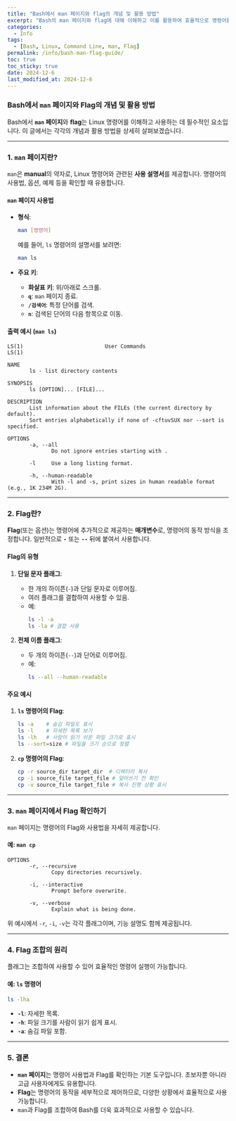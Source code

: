 ```yaml
---
title: "Bash에서 man 페이지와 flag의 개념 및 활용 방법"
excerpt: "Bash의 man 페이지와 flag에 대해 이해하고 이를 활용하여 효율적으로 명령어를 사용하는 방법을 알아봅니다."
categories:
  - Info
tags:
  - [Bash, Linux, Command Line, man, Flag]
permalink: /info/bash-man-flag-guide/
toc: true
toc_sticky: true
date: 2024-12-6
last_modified_at: 2024-12-6
---
```


### Bash에서 `man` 페이지와 Flag의 개념 및 활용 방법

Bash에서 **`man` 페이지**와 **flag**는 Linux 명령어를 이해하고 사용하는 데 필수적인 요소입니다. 이 글에서는 각각의 개념과 활용 방법을 상세히 살펴보겠습니다.

---

### 1. `man` 페이지란?

`man`은 **manual**의 약자로, Linux 명령어와 관련된 **사용 설명서**를 제공합니다. 명령어의 사용법, 옵션, 예제 등을 확인할 때 유용합니다.

#### `man` 페이지 사용법

- **형식**:
  ```bash
  man [명령어]
  ```
  예를 들어, `ls` 명령어의 설명서를 보려면:
  ```bash
  man ls
  ```

- **주요 키**:
  - **화살표 키**: 위/아래로 스크롤.
  - **`q`**: `man` 페이지 종료.
  - **`/검색어`**: 특정 단어를 검색.
  - **`n`**: 검색된 단어의 다음 항목으로 이동.

#### 출력 예시 (`man ls`)

```plaintext
LS(1)                          User Commands                         LS(1)

NAME
       ls - list directory contents

SYNOPSIS
       ls [OPTION]... [FILE]...

DESCRIPTION
       List information about the FILEs (the current directory by default).
       Sort entries alphabetically if none of -cftuvSUX nor --sort is specified.

OPTIONS
       -a, --all
              Do not ignore entries starting with .

       -l     Use a long listing format.

       -h, --human-readable
              With -l and -s, print sizes in human readable format (e.g., 1K 234M 2G).
```

---

### 2. Flag란?

**Flag**(또는 옵션)는 명령어에 추가적으로 제공하는 **매개변수**로, 명령어의 동작 방식을 조정합니다. 일반적으로 **`-`** 또는 **`--`** 뒤에 붙여서 사용합니다.

#### Flag의 유형

1. **단일 문자 플래그**:  
   - 한 개의 하이픈(`-`)과 단일 문자로 이루어짐.  
   - 여러 플래그를 결합하여 사용할 수 있음.
   - 예: 
     ```bash
     ls -l -a
     ls -la # 결합 사용
     ```

2. **전체 이름 플래그**:  
   - 두 개의 하이픈(`--`)과 단어로 이루어짐.  
   - 예: 
     ```bash
     ls --all --human-readable
     ```

#### 주요 예시

1. **`ls` 명령어의 Flag**:
   ```bash
   ls -a    # 숨김 파일도 표시
   ls -l    # 자세한 목록 보기
   ls -lh   # 사람이 읽기 쉬운 파일 크기로 표시
   ls --sort=size # 파일을 크기 순으로 정렬
   ```

2. **`cp` 명령어의 Flag**:
   ```bash
   cp -r source_dir target_dir  # 디렉터리 복사
   cp -i source_file target_file # 덮어쓰기 전 확인
   cp -v source_file target_file # 복사 진행 상황 표시
   ```

---

### 3. `man` 페이지에서 Flag 확인하기

`man` 페이지는 명령어의 Flag와 사용법을 자세히 제공합니다.

#### 예: `man cp`

```plaintext
OPTIONS
       -r, --recursive
              Copy directories recursively.

       -i, --interactive
              Prompt before overwrite.

       -v, --verbose
              Explain what is being done.
```

위 예시에서 `-r`, `-i`, `-v`는 각각 플래그이며, 기능 설명도 함께 제공됩니다.

---

### 4. Flag 조합의 원리

플래그는 조합하여 사용할 수 있어 효율적인 명령어 실행이 가능합니다.

#### 예: `ls` 명령어
```bash
ls -lha
```
- **`-l`**: 자세한 목록.
- **`-h`**: 파일 크기를 사람이 읽기 쉽게 표시.
- **`-a`**: 숨김 파일 포함.

---

### 5. 결론

- **`man` 페이지**는 명령어 사용법과 Flag를 확인하는 기본 도구입니다. 초보자뿐 아니라 고급 사용자에게도 유용합니다.
- **Flag**는 명령어의 동작을 세부적으로 제어하므로, 다양한 상황에서 효율적으로 사용 가능합니다.
- `man`과 Flag를 조합하여 Bash를 더욱 효과적으로 사용할 수 있습니다.
